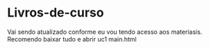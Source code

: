 # Livros-de-curso
Vai sendo atualizado conforme eu vou tendo acesso aos materiasis. 
Recomendo baixar tudo e abrir uc1 main.html
